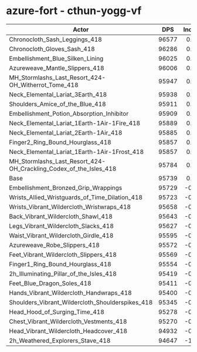 # azure-fort - cthun-yogg-vf
| Actor | DPS | Increase |
|---|:---:|:---:|
|Chronocloth_Sash_Leggings_418|96577|0.88%|
|Chronocloth_Gloves_Sash_418|96286|0.57%|
|Embellishment_Blue_Silken_Lining|96025|0.30%|
|Azureweave_Mantle_Slippers_418|96006|0.28%|
|MH_Stormlashs_Last_Resort_424-OH_Witherrot_Tome_418|95947|0.22%|
|Neck_Elemental_Lariat_3Earth_418|95938|0.21%|
|Shoulders_Amice_of_the_Blue_418|95911|0.18%|
|Embellishment_Potion_Absorption_Inhibitor|95909|0.18%|
|Neck_Elemental_Lariat_1Earth-1Air-1Fire_418|95889|0.16%|
|Neck_Elemental_Lariat_2Earth-1Air_418|95885|0.15%|
|Finger2_Ring_Bound_Hourglass_418|95857|0.12%|
|Neck_Elemental_Lariat_1Earth-1Air-1Frost_418|95857|0.12%|
|MH_Stormlashs_Last_Resort_424-OH_Crackling_Codex_of_the_Isles_418|95784|0.05%|
|Base|95739|0.00%|
|Embellishment_Bronzed_Grip_Wrappings|95729|-0.01%|
|Wrists_Allied_Wristguards_of_Time_Dilation_418|95723|-0.02%|
|Wrists_Vibrant_Wildercloth_Wristwraps_418|95658|-0.08%|
|Back_Vibrant_Wildercloth_Shawl_418|95643|-0.10%|
|Legs_Vibrant_Wildercloth_Slacks_418|95627|-0.12%|
|Waist_Vibrant_Wildercloth_Girdle_418|95595|-0.15%|
|Azureweave_Robe_Slippers_418|95572|-0.17%|
|Feet_Vibrant_Wildercloth_Slippers_418|95569|-0.18%|
|Finger1_Ring_Bound_Hourglass_418|95554|-0.19%|
|2h_Illuminating_Pillar_of_the_Isles_418|95419|-0.33%|
|Feet_Blue_Dragon_Soles_418|95411|-0.34%|
|Hands_Vibrant_Wildercloth_Handwraps_418|95400|-0.35%|
|Shoulders_Vibrant_Wildercloth_Shoulderspikes_418|95345|-0.41%|
|Head_Hood_of_Surging_Time_418|95278|-0.48%|
|Chest_Vibrant_Wildercloth_Vestments_418|95270|-0.49%|
|Head_Vibrant_Wildercloth_Headcover_418|94932|-0.84%|
|2h_Weathered_Explorers_Stave_418|94647|-1.14%|

